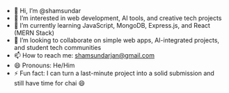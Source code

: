 - 👋 Hi, I’m @shamsundar 
- 👀 I’m interested in web development, AI tools, and creative tech projects  
- 🌱 I’m currently learning JavaScript, MongoDB, Express.js, and React (MERN Stack)  
- 💞️ I’m looking to collaborate on simple web apps, AI-integrated projects, and student tech communities  
- 📫 How to reach me: shamsundarjan@gmail.com  
- 😄 Pronouns: He/Him  
- ⚡ Fun fact: I can turn a last-minute project into a solid submission and still have time for chai 😄  


<!---
sham2217/sham2217 is a ✨ special ✨ repository because its `README.md` (this file) appears on your GitHub profile.
You can click the Preview link to take a look at your changes.
--->
